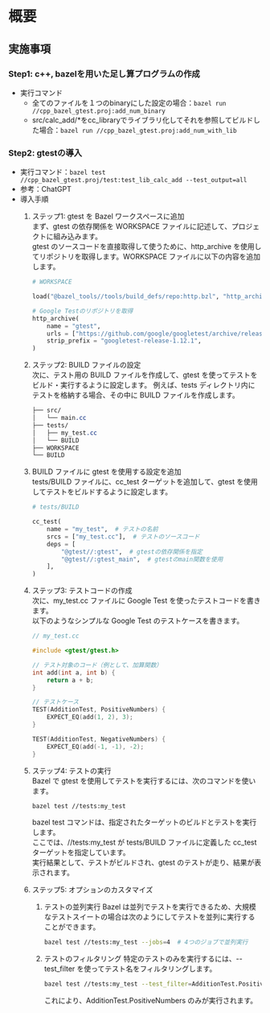 # 概要

## 実施事項

### Step1: c++, bazelを用いた足し算プログラムの作成
- 実行コマンド
  - 全てのファイルを１つのbinaryにした設定の場合：`bazel run //cpp_bazel_gtest.proj:add_num_binary`
  - src/calc_add/*をcc_libraryでライブラリ化してそれを参照してビルドした場合：`bazel run //cpp_bazel_gtest.proj:add_num_with_lib`

### Step2: gtestの導入
- 実行コマンド：`bazel test //cpp_bazel_gtest.proj/test:test_lib_calc_add --test_output=all`
- 参考：ChatGPT
- 導入手順
    1. ステップ1: gtest を Bazel ワークスペースに追加  
        まず、gtest の依存関係を WORKSPACE ファイルに記述して、プロジェクトに組み込みます。  
        gtest のソースコードを直接取得して使うために、http_archive を使用してリポジトリを取得します。WORKSPACE ファイルに以下の内容を追加します。  

        ```python
        # WORKSPACE

        load("@bazel_tools//tools/build_defs/repo:http.bzl", "http_archive")

        # Google Testのリポジトリを取得
        http_archive(
            name = "gtest",
            urls = ["https://github.com/google/googletest/archive/release-1.12.1.tar.gz"],
            strip_prefix = "googletest-release-1.12.1",
        )
        ```

    1. ステップ2: BUILD ファイルの設定  
        次に、テスト用の BUILD ファイルを作成して、gtest を使ってテストをビルド・実行するように設定します。
        例えば、tests ディレクトリ内にテストを格納する場合、その中に BUILD ファイルを作成します。
        ```css
        ├── src/
        │   └── main.cc
        ├── tests/
        │   ├── my_test.cc
        │   └── BUILD
        ├── WORKSPACE
        └── BUILD
        ```
     1. BUILD ファイルに gtest を使用する設定を追加  
        tests/BUILD ファイルに、cc_test ターゲットを追加して、gtest を使用してテストをビルドするように設定します。
        ```python
        # tests/BUILD

        cc_test(
            name = "my_test",  # テストの名前
            srcs = ["my_test.cc"],  # テストのソースコード
            deps = [
                "@gtest//:gtest",  # gtestの依存関係を指定
                "@gtest//:gtest_main",  # gtestのmain関数を使用
            ],
        )
        ```
  1. ステップ3: テストコードの作成  
        次に、my_test.cc ファイルに Google Test を使ったテストコードを書きます。  
        以下のようなシンプルな Google Test のテストケースを書きます。  
        ```cpp
        // my_test.cc

        #include <gtest/gtest.h>

        // テスト対象のコード（例として、加算関数）
        int add(int a, int b) {
            return a + b;
        }

        // テストケース
        TEST(AdditionTest, PositiveNumbers) {
            EXPECT_EQ(add(1, 2), 3);
        }

        TEST(AdditionTest, NegativeNumbers) {
            EXPECT_EQ(add(-1, -1), -2);
        }

        ```

  1. ステップ4: テストの実行  
        Bazel で gtest を使用してテストを実行するには、次のコマンドを使います。
        ```bash
        bazel test //tests:my_test
        ```
        bazel test コマンドは、指定されたターゲットのビルドとテストを実行します。  
        ここでは、//tests:my_test が tests/BUILD ファイルに定義した cc_test ターゲットを指定しています。  
        実行結果として、テストがビルドされ、gtest のテストが走り、結果が表示されます。

  1. ステップ5: オプションのカスタマイズ
        1. テストの並列実行
        Bazel は並列でテストを実行できるため、大規模なテストスイートの場合は次のようにしてテストを並列に実行することができます。

            ```bash
            bazel test //tests:my_test --jobs=4  # 4つのジョブで並列実行
            ```
        1. テストのフィルタリング
        特定のテストのみを実行するには、--test_filter を使ってテスト名をフィルタリングします。

            ```bash
            bazel test //tests:my_test --test_filter=AdditionTest.PositiveNumbers
            ```
            これにより、AdditionTest.PositiveNumbers のみが実行されます。
